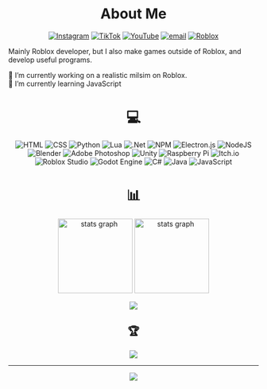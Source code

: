<div align="center">

  # About Me
  [![Instagram](https://img.shields.io/badge/Instagram-%23E4405F.svg?logo=Instagram&logoColor=white)](https://instagram.com/dani.el_media_) [![TikTok](https://img.shields.io/badge/TikTok-%23000000.svg?logo=TikTok&logoColor=white)](https://tiktok.com/@daniel.house_) [![YouTube](https://img.shields.io/badge/YouTube-%23FF0000.svg?logo=YouTube&logoColor=white)](https://youtube.com/@Daniel-House) [![email](https://img.shields.io/badge/Email-D14836?logo=gmail&logoColor=white)](mailto:daniel.content.yt@gmail.com) [![Roblox](https://img.shields.io/badge/Roblox-%23FF0000.svg?logo=Roblox&logoColor=white)](https://www.roblox.com/users/8783373126/profile)

</div>

Mainly Roblox developer, but I also make games outside of Roblox, and develop useful programs.

🔭 I’m currently working on a realistic milsim on Roblox.<br/>
🌱 I’m currently learning JavaScript

<div align="center">
  
  # 💻
  ![HTML](https://img.shields.io/badge/html5-%23E34F26.svg?style=for-the-badge&logo=html5&logoColor=white) ![CSS](https://img.shields.io/badge/css3-%231572B6.svg?style=for-the-badge&logo=css3&logoColor=white) ![Python](https://img.shields.io/badge/python-3670A0?style=for-the-badge&logo=python&logoColor=ffdd54) ![Lua](https://img.shields.io/badge/lua-%232C2D72.svg?style=for-the-badge&logo=lua&logoColor=white) ![.Net](https://img.shields.io/badge/.NET-5C2D91?style=for-the-badge&logo=.net&logoColor=white) ![NPM](https://img.shields.io/badge/NPM-%23CB3837.svg?style=for-the-badge&logo=npm&logoColor=white) ![Electron.js](https://img.shields.io/badge/Electron-191970?style=for-the-badge&logo=Electron&logoColor=white) ![NodeJS](https://img.shields.io/badge/node.js-6DA55F?style=for-the-badge&logo=node.js&logoColor=white) ![Blender](https://img.shields.io/badge/blender-%23F5792A.svg?style=for-the-badge&logo=blender&logoColor=white) ![Adobe Photoshop](https://img.shields.io/badge/adobe%20photoshop-%2331A8FF.svg?style=for-the-badge&logo=adobe%20photoshop&logoColor=white) ![Unity](https://img.shields.io/badge/unity-%23000000.svg?style=for-the-badge&logo=unity&logoColor=white) ![Raspberry Pi](https://img.shields.io/badge/-Raspberry_Pi-C51A4A?style=for-the-badge&logo=Raspberry-Pi) ![Itch.io](https://img.shields.io/badge/Itch-%23FF0B34.svg?style=for-the-badge&logo=Itch.io&logoColor=white) ![Roblox Studio](https://img.shields.io/badge/Roblox%20Studio-%231572B6.svg?style=for-the-badge&logo=Roblox&logoColor=white) ![Godot Engine](https://img.shields.io/badge/GODOT-%23FFFFFF.svg?style=for-the-badge&logo=godot-engine) ![C#](https://img.shields.io/badge/c%23-%23239120.svg?style=for-the-badge&logo=csharp&logoColor=white) ![Java](https://img.shields.io/badge/java-%23ED8B00.svg?style=for-the-badge&logo=openjdk&logoColor=white) ![JavaScript](https://img.shields.io/badge/javascript-%23323330.svg?style=for-the-badge&logo=javascript&logoColor=%23F7DF1E)

  # 📊
  <img src="https://github-readme-stats.vercel.app/api?username=Daniel-Content&theme=monokai&hide_border=false&include_all_commits=true&count_private=true" height="150" alt="stats graph"  />
  <img src="https://nirzak-streak-stats.vercel.app/?user=Daniel-Content&theme=monokai&hide_border=false" height="150" alt="stats graph"  /><br/>
  
  ![](https://github-readme-stats.vercel.app/api/top-langs/?username=Daniel-Content&theme=monokai&hide_border=false&include_all_commits=true&count_private=true&layout=compact)

  ## 🏆
  ![](https://github-profile-trophy.vercel.app/?username=Daniel-Content&theme=monokai&no-frame=false&no-bg=true&margin-w=4)

  ---
  [![](https://visitcount.itsvg.in/api?id=Daniel-Content&icon=5&color=0)](https://visitcount.itsvg.in)

</div>

<!--### [Buy me a coffee!](https://www.buymeacoffee.com/DanielDev)
